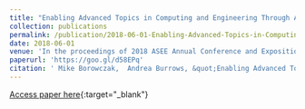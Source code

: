 ```yaml
---
title: "Enabling Advanced Topics in Computing and Engineering Through Authentic Inquiry: A Cybersecurity Case Study"
collection: publications
permalink: /publication/2018-06-01-Enabling-Advanced-Topics-in-Computing-and-Engineering-Through-Authentic-Inquiry-A-Cybersecurity-Case-Study
date: 2018-06-01
venue: 'In the proceedings of 2018 ASEE Annual Conference and Exposition'
paperurl: 'https://goo.gl/d58EPq'
citation: ' Mike Borowczak,  Andrea Burrows, &quot;Enabling Advanced Topics in Computing and Engineering Through Authentic Inquiry: A Cybersecurity Case Study.&quot; In the proceedings of 2018 ASEE Annual Conference and Exposition, 2018.'
---
```

[Access paper here](https://goo.gl/d58EPq){:target="_blank"}
